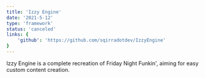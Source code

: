 ```yaml
---
title: 'Izzy Engine'
date: '2021-5-12'
type: 'framework'
status: 'canceled'
links: {
    'github': 'https://github.com/sqirradotdev/IzzyEngine'
}
---
```

Izzy Engine is a complete recreation of Friday Night Funkin', aiming for easy custom content creation.